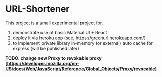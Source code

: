 # URL-Shortener
 This project is a small experimental project for,
1. demonstrate use of basic Material UI + React
2. deploy it via heroku app (see, https://greenurl.herokuapp.com/)
3. to implement private library in-memory (or external) auto cache for express (will be published later)

**TODO: change new Proxy to revokable proxy [https://developer.mozilla.org/en-US/docs/Web/JavaScript/Reference/Global_Objects/Proxy/revocable]**
